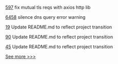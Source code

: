 
[597](https://github.com/hyperledger-labs/fabric-operations-console/pull/597) fix mutual tls reqs with axios http lib

[6458](https://github.com/hyperledger/besu/pull/6458) silence dns query error warning

[19](https://github.com/hyperledger/sawtooth-sdk-swift/pull/19) Update README.md to reflect project transition

[90](https://github.com/hyperledger/sawtooth-sdk-rust/pull/90) Update README.md to reflect project transition

[45](https://github.com/hyperledger/sawtooth-sdk-python/pull/45) Update README.md to reflect project transition


[See more >>>](https://start-here.hyperledger.org/pull-requests)

